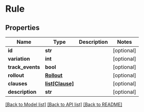 # Rule

## Properties
Name | Type | Description | Notes
------------ | ------------- | ------------- | -------------
**id** | **str** |  | [optional] 
**variation** | **int** |  | [optional] 
**track_events** | **bool** |  | [optional] 
**rollout** | [**Rollout**](Rollout.md) |  | [optional] 
**clauses** | [**list[Clause]**](Clause.md) |  | [optional] 
**description** | **str** |  | [optional] 

[[Back to Model list]](../README.md#documentation-for-models) [[Back to API list]](../README.md#documentation-for-api-endpoints) [[Back to README]](../README.md)


